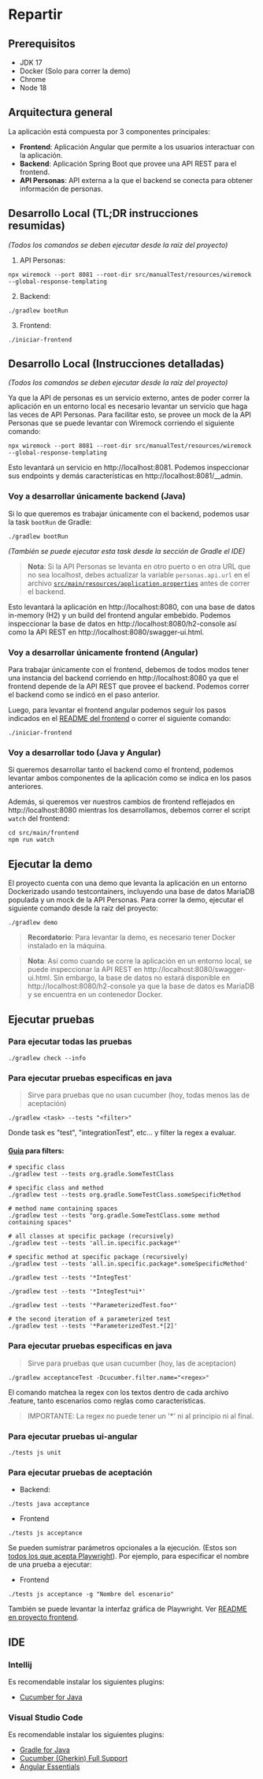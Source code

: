 # Repartir

## Prerequisitos

- JDK 17
- Docker (Solo para correr la demo)
- Chrome
- Node 18

## Arquitectura general

La aplicación está compuesta por 3 componentes principales:

- **Frontend**: Aplicación Angular que permite a los usuarios interactuar con la aplicación.
- **Backend**: Aplicación Spring Boot que provee una API REST para el frontend.
- **API Personas**: API externa a la que el backend se conecta para obtener información de personas.

## Desarrollo Local (TL;DR instrucciones resumidas)

_(Todos los comandos se deben ejecutar desde la raíz del proyecto)_

1. API Personas:

```
npx wiremock --port 8081 --root-dir src/manualTest/resources/wiremock --global-response-templating
```

2. Backend:

```
./gradlew bootRun
```

3. Frontend:

```
./iniciar-frontend
```

## Desarrollo Local (Instrucciones detalladas)

_(Todos los comandos se deben ejecutar desde la raíz del proyecto)_

Ya que la API de personas es un servicio externo, antes de poder correr la aplicación en un entorno local es necesario levantar un servicio que haga las veces de API Personas. Para facilitar esto, se provee un mock de la API Personas que se puede levantar con Wiremock corriendo el siguiente comando:

```
npx wiremock --port 8081 --root-dir src/manualTest/resources/wiremock --global-response-templating
```

Esto levantará un servicio en http://localhost:8081. Podemos inspeccionar sus endpoints y demás características en http://localhost:8081/\_\_admin.

### Voy a desarrollar únicamente backend (Java)

Si lo que queremos es trabajar únicamente con el backend, podemos usar la task `bootRun` de Gradle:

```
./gradlew bootRun
```

_(También se puede ejecutar esta task desde la sección de Gradle el IDE)_

> **Nota**: Si la API Personas se levanta en otro puerto o en otra URL que no sea localhost, debes actualizar la variable `personas.api.url` en el archivo [`src/main/resources/application.properties`](./src/main/resources/application.properties) antes de correr el backend.

Esto levantará la aplicación en http://localhost:8080, con una base de datos in-memory (H2) y un build del frontend angular embebido. Podemos inspeccionar la base de datos en http://localhost:8080/h2-console así como la API REST en http://localhost:8080/swagger-ui.html.

### Voy a desarrollar únicamente frontend (Angular)

Para trabajar únicamente con el frontend, debemos de todos modos tener una instancia del backend corriendo en http://localhost:8080 ya que el frontend depende de la API REST que provee el backend. Podemos correr el backend como se indicó en el paso anterior.

Luego, para levantar el frontend angular podemos seguir los pasos indicados en el [README del frontend](./src/main/frontend/README.md) o correr el siguiente comando:

```
./iniciar-frontend
```

### Voy a desarrollar todo (Java y Angular)

Si queremos desarrollar tanto el backend como el frontend, podemos levantar ambos componentes de la aplicación como se indica en los pasos anteriores.

Además, si queremos ver nuestros cambios de frontend reflejados en http://localhost:8080 mientras los desarrollamos, debemos correr el script `watch` del frontend:

```
cd src/main/frontend
npm run watch
```

## Ejecutar la demo

El proyecto cuenta con una demo que levanta la aplicación en un entorno Dockerizado usando testcontainers, incluyendo una base de datos MariaDB populada y un mock de la API Personas. Para correr la demo, ejecutar el siguiente comando desde la raíz del proyecto:

```
./gradlew demo
```

> **Recordatorio**: Para levantar la demo, es necesario tener Docker instalado en la máquina.

> **Nota**: Así como cuando se corre la aplicación en un entorno local, se puede inspeccionar la API REST en http://localhost:8080/swagger-ui.html. Sin embargo, la base de datos no estará disponible en http://localhost:8080/h2-console ya que la base de datos es MariaDB y se encuentra en un contenedor Docker.

## Ejecutar pruebas

### Para ejecutar todas las pruebas

```
./gradlew check --info
```

### Para ejecutar pruebas especificas en java

> Sirve para pruebas que no usan cucumber (hoy, todas menos las de aceptación)

```
./gradlew <task> --tests "<filter>"
```

Donde task es "test", "integrationTest", etc... y filter la regex a evaluar.

#### [Guia](https://docs.gradle.org/current/userguide/java_testing.html#test_filtering) para filters:

```
# specific class
./gradlew test --tests org.gradle.SomeTestClass

# specific class and method
./gradlew test --tests org.gradle.SomeTestClass.someSpecificMethod

# method name containing spaces
./gradlew test --tests "org.gradle.SomeTestClass.some method containing spaces"

# all classes at specific package (recursively)
./gradlew test --tests 'all.in.specific.package*'

# specific method at specific package (recursively)
./gradlew test --tests 'all.in.specific.package*.someSpecificMethod'

./gradlew test --tests '*IntegTest'

./gradlew test --tests '*IntegTest*ui*'

./gradlew test --tests '*ParameterizedTest.foo*'

# the second iteration of a parameterized test
./gradlew test --tests '*ParameterizedTest.*[2]'
```

### Para ejecutar pruebas especificas en java

> Sirve para pruebas que usan cucumber (hoy, las de aceptacion)

```
./gradlew acceptanceTest -Dcucumber.filter.name="<regex>"
```

El comando matchea la regex con los textos dentro de cada archivo .feature, tanto escenarios como reglas como características.

> IMPORTANTE: La regex no puede tener un '\*' ni al principio ni al final.

### Para ejecutar pruebas ui-angular

```
./tests js unit
```

### Para ejecutar pruebas de aceptación

- Backend:

```
./tests java acceptance
```

- Frontend

```
./tests js acceptance
```

Se pueden sumistrar parámetros opcionales a la ejecución. (Estos son [todos los que acepta Playwright](https://playwright.dev/docs/test-cli)). Por ejemplo, para especificar el nombre de una prueba a ejecutar:

- Frontend

```
./tests js acceptance -g "Nombre del escenario"
```

También se puede levantar la interfaz gráfica de Playwright. Ver [README en proyecto frontend](./src/main/frontend/README.md).

## IDE

### Intellij

Es recomendable instalar los siguientes plugins:

- [Cucumber for Java](https://plugins.jetbrains.com/plugin/7212-cucumber-for-java)

### Visual Studio Code

Es recomendable instalar los siguientes plugins:

- [Gradle for Java](https://marketplace.visualstudio.com/items?itemName=vscjava.vscode-gradle)
- [Cucumber (Gherkin) Full Support](https://marketplace.visualstudio.com/items?itemName=RobinGROSS.mycucumberautocomplete)
- [Angular Essentials](https://marketplace.visualstudio.com/items?itemName=johnpapa.angular-essentials)
